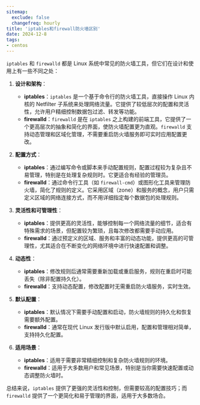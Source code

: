 ```yaml
---
sitemap:
  exclude: false
  changefreq: hourly
title: 'iptables和firewall防火墙区别'
date: 2024-12-8
tags:
- centos
---
```


`iptables` 和 `firewalld` 都是 Linux 系统中常见的防火墙工具，但它们在设计和使用上有一些不同之处：

1. **设计和架构**：
   - **iptables**：`iptables` 是一个基于命令行的防火墙工具，直接操作 Linux 内核的 Netfilter 子系统来处理网络流量。它提供了较低层次的配置和灵活性，允许用户精细控制数据包过滤、转发等功能。
   - **firewalld**：`firewalld` 是在 `iptables` 之上构建的前端工具，它提供了一个更高层次的抽象和简化的界面，使防火墙配置更为直观。`firewalld` 支持动态管理和区域化管理，不需要重启防火墙服务即可实时应用配置更改。

2. **配置方式**：
   - **iptables**：通过编写命令或脚本来手动配置规则，配置过程较为复杂且不易管理，特别是在处理复杂规则时。它更适合有经验的管理员。
   - **firewalld**：通过命令行工具（如 `firewall-cmd`）或图形化工具来管理防火墙，简化了规则的定义。它采用区域（zone）和服务的概念，用户只需定义区域的网络连接方式，而不用详细指定每个数据包的处理规则。

3. **灵活性和可管理性**：
   - **iptables**：提供更高的灵活性，能够控制每一个网络流量的细节，适合有特殊需求的场景，但配置较为繁琐，且每次修改都需要手动应用。
   - **firewalld**：通过预定义的区域、服务和丰富的动态功能，提供更高的可管理性，尤其适合在不断变化的网络环境中进行快速配置和调整。

4. **动态性**：
   - **iptables**：修改规则后通常需要重新加载或重启服务，规则在重启时可能丢失（除非配置持久化）。
   - **firewalld**：支持动态配置，修改配置时无需重启防火墙服务，实时生效。

5. **默认配置**：
   - **iptables**：默认情况下需要手动配置和启动，防火墙规则的持久化和恢复需要额外配置。
   - **firewalld**：通常在现代 Linux 发行版中默认启用，配置和管理相对简单，支持持久化配置。

6. **适用场景**：
   - **iptables**：适用于需要非常精细控制和复杂防火墙规则的环境。
   - **firewalld**：适用于大多数用户和常见场景，特别是当你需要快速配置或动态调整防火墙时。

总结来说，`iptables` 提供了更强的灵活性和控制，但需要较高的配置技巧；而 `firewalld` 提供了一个更简化和易于管理的界面，适用于大多数场合。